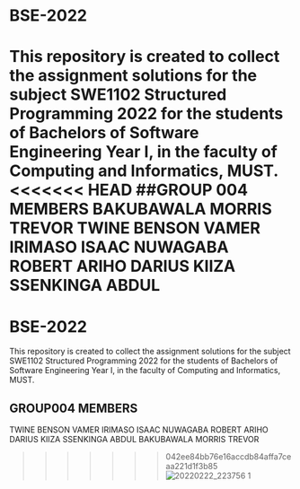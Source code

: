 # BSE-2022
This repository is created to collect the assignment solutions for the subject SWE1102 Structured Programming 2022
 for the students of Bachelors of Software Engineering  Year I, in the faculty of Computing and Informatics, MUST.
<<<<<<< HEAD
##GROUP 004 MEMBERS
BAKUBAWALA MORRIS TREVOR
TWINE BENSON VAMER
IRIMASO ISAAC
NUWAGABA ROBERT 
ARIHO DARIUS KIIZA
SSENKINGA ABDUL
=======
# BSE-2022
This repository is created to collect the assignment solutions for the subject SWE1102 Structured Programming 2022
 for the students of Bachelors of Software Engineering  Year I, in the faculty of Computing and Informatics, MUST.
## GROUP004 MEMBERS
TWINE BENSON VAMER
IRIMASO ISAAC 
NUWAGABA ROBERT
ARIHO DARIUS KIIZA
SSENKINGA ABDUL
BAKUBAWALA MORRIS TREVOR
>>>>>>> 042ee84bb76e16accdb84affa7ceaa221d1f3b85
![20220222_223756 1](https://user-images.githubusercontent.com/97822393/155207365-d204c994-9533-4f75-9bbd-0079a3d07b16.jpg)
